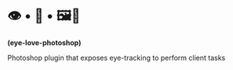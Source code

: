# 👁️ • 💖 • 🖼️🛒 

**(eye-love-photoshop)**

Photoshop plugin that exposes eye-tracking to perform client tasks